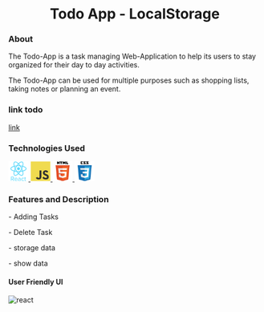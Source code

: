 <h1 align="center">Todo App - LocalStorage</h1>

<h3>About</h3>
<p>The Todo-App is a task managing Web-Application to help its users to stay organized for their day to day activities.</p> 
<p>The Todo-App can be used for multiple purposes such as shopping lists, taking notes or planning an event.</p>
<h3>link todo</h3>
<a href="https://developer.mozilla.org/en-US/docs/Web/JavaScript" target="_blank">link<a/>
<h3>Technologies Used</h3>
<p> <a href="https://reactjs.org/" target="_blank"> <img src="https://raw.githubusercontent.com/devicons/devicon/master/icons/react/react-original-wordmark.svg" alt="react" width="40" height="40"/> </a>
<a href="https://developer.mozilla.org/en-US/docs/Web/JavaScript" target="_blank"> <img src="https://raw.githubusercontent.com/devicons/devicon/master/icons/javascript/javascript-original.svg" alt="javascript" width="40" height="40"/> </a> 
<a href="https://www.w3.org/html/" target="_blank"> <img src="https://raw.githubusercontent.com/devicons/devicon/master/icons/html5/html5-original-wordmark.svg" alt="html5" width="40" height="40"/> </a><a href="https://www.w3schools.com/css/" target="_blank"> <img src="https://raw.githubusercontent.com/devicons/devicon/master/icons/css3/css3-original-wordmark.svg" alt="css3" width="40" height="40"/> </a></p>
<h3>Features and Description</h3>
<p>- Adding Tasks</p>
<p>- Delete Task</p>
<p>- storage data</p>
<p>- show data</p>

<p>
<h4>User Friendly UI</h4>
 <img src="https://user-images.githubusercontent.com/99207823/221408492-5931f907-45a6-4d19-b733-bc05422fe282.png" alt="react" /> 


</p>
